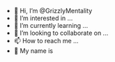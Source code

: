 - 👋 Hi, I’m @GrizzlyMentality
- 👀 I’m interested in ...
- 🌱 I’m currently learning ...
- 💞️ I’m looking to collaborate on ...
- 📫 How to reach me ...
- 🧐 My name is 
<!---
GrizzlyMentality/GrizzlyMentality is a ✨ special ✨ repository because its `README.md` (this file) appears on your GitHub profile.
You can click the Preview link to take a look at your changes.
--->
